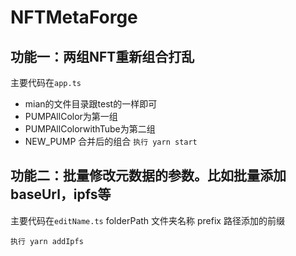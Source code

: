 # NFTMetaForge
## 功能一：两组NFT重新组合打乱
主要代码在`app.ts`
- mian的文件目录跟test的一样即可
- PUMPAllColor为第一组
- PUMPAllColorwithTube为第二组
- NEW_PUMP 合并后的组合
`执行 yarn start`
## 功能二：批量修改元数据的参数。比如批量添加baseUrl，ipfs等
主要代码在`editName.ts`
folderPath 文件夹名称
prefix 路径添加的前缀

`执行 yarn addIpfs`